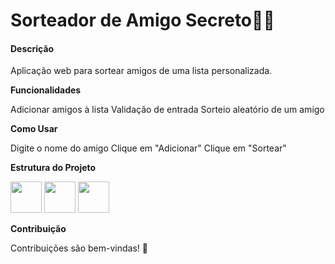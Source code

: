 <h1><strong>Sorteador de Amigo Secreto</strong>🎲👥</h1>

<h4><b>Descrição</b></h4>

Aplicação web para sortear amigos de uma lista personalizada.

<b>Funcionalidades</b>

Adicionar amigos à lista
Validação de entrada
Sorteio aleatório de um amigo


<b>Como Usar</b>

Digite o nome do amigo
Clique em "Adicionar"
Clique em "Sortear"

<p><b>Estrutura do Projeto</b></p>
<div>
  <img src="https://cdn.jsdelivr.net/gh/devicons/devicon@latest/icons/html5/html5-original.svg"  width="50" height="50"/>
  <img src="https://cdn.jsdelivr.net/gh/devicons/devicon@latest/icons/css3/css3-original.svg" width="50" height="50"/>
  <img src="https://cdn.jsdelivr.net/gh/devicons/devicon@latest/icons/javascript/javascript-original.svg" width="50" height="50"/>
</div>


<p><b>Contribuição</b></p>
Contribuições são bem-vindas! 🤝
